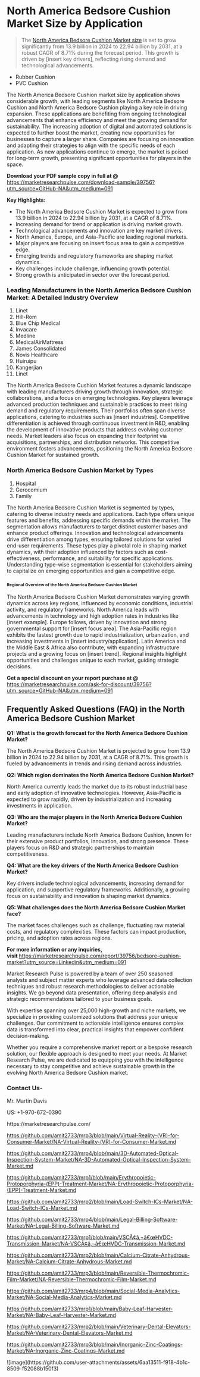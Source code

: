 <h1>North America Bedsore Cushion Market&nbsp;Size by Application</h1><blockquote><p>The <a href="https://marketresearchpulse.com/download-sample/39756?utm_source=GitHub-NA&amp;utm_medium=091">North America Bedsore Cushion Market size</a> is set to grow significantly from 13.9 billion in 2024 to 22.94 billion by 2031, at a robust CAGR of 8.71% during the forecast period. This growth is driven by [insert key drivers], reflecting rising demand and technological advancements.</p></blockquote><ul><li>Rubber Cushion<li> PVC Cushion</li></ul><p>The North America Bedsore Cushion market size by application shows considerable growth, with leading segments like North America Bedsore Cushion and North America Bedsore Cushion playing a key role in driving expansion. These applications are benefiting from ongoing technological advancements that enhance efficiency and meet the growing demand for sustainability. The increasing adoption of digital and automated solutions is expected to further boost the market, creating new opportunities for businesses to capture a larger share. Companies are focusing on innovation and adapting their strategies to align with the specific needs of each application. As new applications continue to emerge, the market is poised for long-term growth, presenting significant opportunities for players in the space.</p><p><strong>Download your PDF sample copy in full at @ </strong><a href="https://marketresearchpulse.com/download-sample/39756?utm_source=GitHub-NA&amp;utm_medium=091">https://marketresearchpulse.com/download-sample/39756?utm_source=GitHub-NA&amp;utm_medium=091</a></p><p><strong>Key Highlights: </strong></p><ul><li>The North America Bedsore Cushion Market is expected to grow from 13.9 billion in 2024 to 22.94 billion by 2031, at a CAGR of 8.71%.</li><li>Increasing demand for trend or application is driving market growth.</li><li>Technological advancements and innovation are key market drivers.</li><li>North America, Europe, and Asia-Pacific are leading regional markets.</li><li>Major players are focusing on insert focus area to gain a competitive edge.</li><li>Emerging trends and regulatory frameworks are shaping market dynamics.</li><li>Key challenges include challenge, influencing growth potential.</li><li>Strong growth is anticipated in sector over the forecast period.</li></ul><h3>Leading Manufacturers in the North America Bedsore Cushion Market: A Detailed Industry Overview</h3><ol><li>Linet</li><li>Hill-Rom</li><li>Blue Chip Medical</li><li>Invacare</li><li>Medline</li><li>MedicalAirMattress</li><li>James Consolidated</li><li>Novis Healthcare</li><li>Huiruipu</li><li>Kangerjian</li><li>Linet</li></ol><div class="flex max-w-full flex-col flex-grow"><div class="min-h-8 text-message flex w-full flex-col items-end gap-2 whitespace-normal break-words [.text-message+&amp;]:mt-5" dir="auto" data-message-author-role="assistant" data-message-id="fd8432e4-4910-450d-b182-61b7bfb0a01f" data-message-model-slug="gpt-4o"><div class="flex w-full flex-col gap-1 empty:hidden first:pt-[3px]"><div class="markdown prose w-full break-words dark:prose-invert light"><p>The North America Bedsore Cushion Market features a dynamic landscape with leading manufacturers driving growth through innovation, strategic collaborations, and a focus on emerging technologies. Key players leverage advanced production techniques and sustainable practices to meet rising demand and regulatory requirements. Their portfolios often span diverse applications, catering to industries such as [insert industries]. Competitive differentiation is achieved through continuous investment in R&amp;D, enabling the development of innovative products that address evolving customer needs. Market leaders also focus on expanding their footprint via acquisitions, partnerships, and distribution networks. This competitive environment fosters advancements, positioning the North America Bedsore Cushion Market for sustained growth.</p></div></div></div></div><h3>North America Bedsore Cushion Market by Types</h3><ol><li>Hospital<li> Gerocomium<li> Family</li></ol><div class="flex max-w-full flex-col flex-grow"><div class="min-h-8 text-message flex w-full flex-col items-end gap-2 whitespace-normal break-words [.text-message+&amp;]:mt-5" dir="auto" data-message-author-role="assistant" data-message-id="084470be-0bb7-4664-bddf-5156b4f41249" data-message-model-slug="gpt-4o-mini"><div class="flex w-full flex-col gap-1 empty:hidden first:pt-[3px]"><div class="markdown prose w-full break-words dark:prose-invert light"><p>The North America Bedsore Cushion Market is segmented by types, catering to diverse industry needs and applications. Each type offers unique features and benefits, addressing specific demands within the market. The segmentation allows manufacturers to target distinct customer bases and enhance product offerings. Innovation and technological advancements drive differentiation among types, ensuring tailored solutions for varied end-user requirements. These types play a pivotal role in shaping market dynamics, with their adoption influenced by factors such as cost-effectiveness, performance, and suitability for specific applications. Understanding type-wise segmentation is essential for stakeholders aiming to capitalize on emerging opportunities and gain a competitive edge.</p></div></div></div></div><h3><span style="font-size: 11px;">Regional Overview of the North America Bedsore Cushion Market</span></h3><div class="flex max-w-full flex-col flex-grow"><div class="min-h-8 text-message flex w-full flex-col items-end gap-2 whitespace-normal break-words [.text-message+&amp;]:mt-5" dir="auto" data-message-author-role="assistant" data-message-id="e9038762-ce64-4e30-91c9-9bd413514231" data-message-model-slug="gpt-4o-mini"><div class="flex w-full flex-col gap-1 empty:hidden first:pt-[3px]"><div class="markdown prose w-full break-words dark:prose-invert light"><p>The North America Bedsore Cushion Market demonstrates varying growth dynamics across key regions, influenced by economic conditions, industrial activity, and regulatory frameworks. North America leads with advancements in technology and high adoption rates in industries like [insert example]. Europe follows, driven by innovation and strong governmental support for [insert focus area]. The Asia-Pacific region exhibits the fastest growth due to rapid industrialization, urbanization, and increasing investments in [insert industry/application]. Latin America and the Middle East &amp; Africa also contribute, with expanding infrastructure projects and a growing focus on [insert trend]. Regional insights highlight opportunities and challenges unique to each market, guiding strategic decisions.</p></div></div></div></div><p><strong>Get a special discount on your report purchase at @ </strong><a href="https://marketresearchpulse.com/ask-for-discount/39756?utm_source=GitHub-NA&amp;utm_medium=091">https://marketresearchpulse.com/ask-for-discount/39756?utm_source=GitHub-NA&amp;utm_medium=091</a></p><h2>Frequently Asked Questions (FAQ) in the North America Bedsore Cushion Market</h2><p><strong>Q1: What is the growth forecast for the North America Bedsore Cushion Market?</strong></p><p>The North America Bedsore Cushion Market is projected to grow from 13.9 billion in 2024 to 22.94 billion by 2031, at a CAGR of 8.71%. This growth is fueled by advancements in trends and rising demand across industries.</p><p><strong>Q2: Which region dominates the North America Bedsore Cushion Market?</strong></p><p>North America currently leads the market due to its robust industrial base and early adoption of innovative technologies. However, Asia-Pacific is expected to grow rapidly, driven by industrialization and increasing investments in application.</p><p><strong>Q3: Who are the major players in the North America Bedsore Cushion Market?</strong></p><p>Leading manufacturers include North America Bedsore Cushion, known for their extensive product portfolios, innovation, and strong presence. These players focus on R&amp;D and strategic partnerships to maintain competitiveness.</p><p><strong>Q4: What are the key drivers of the North America Bedsore Cushion Market?</strong></p><p>Key drivers include technological advancements, increasing demand for application, and supportive regulatory frameworks. Additionally, a growing focus on sustainability and innovation is shaping market dynamics.</p><p><strong>Q5: What challenges does the North America Bedsore Cushion Market face?</strong></p><p>The market faces challenges such as challenge, fluctuating raw material costs, and regulatory complexities. These factors can impact production, pricing, and adoption rates across regions.</p><p><strong>For more information or any inquiries, visit&nbsp;</strong><a href="https://marketresearchpulse.com/report/39756/bedsore-cushion-market?utm_source=Linkedin&utm_medium=091">https://marketresearchpulse.com/report/39756/bedsore-cushion-market?utm_source=Linkedin&utm_medium=091</a></p><p>Market Research Pulse is powered by a team of over 250 seasoned analysts and subject matter experts who leverage advanced data collection techniques and robust research methodologies to deliver actionable insights. We go beyond data presentation, offering deep analysis and strategic recommendations tailored to your business goals.</p><p>With expertise spanning over 25,000 high-growth and niche markets, we specialize in providing customized solutions that address your unique challenges. Our commitment to actionable intelligence ensures complex data is transformed into clear, practical insights that empower confident decision-making.</p><p>Whether you require a comprehensive market report or a bespoke research solution, our flexible approach is designed to meet your needs. At Market Research Pulse, we are dedicated to equipping you with the intelligence necessary to stay competitive and achieve sustainable growth in the evolving North America Bedsore Cushion market.</p><h3><strong>Contact Us-</strong></h3><p>Mr. Martin Davis</p><p>US: +1-970-672-0390</p><p>https://marketresearchpulse.com/</p><p><a href="https://github.com/amit2733/mrp3/blob/main/Virtual-Reality-(VR)-for-Consumer-Market/NA-Virtual-Reality-(VR)-for-Consumer-Market.md">https://github.com/amit2733/mrp3/blob/main/Virtual-Reality-(VR)-for-Consumer-Market/NA-Virtual-Reality-(VR)-for-Consumer-Market.md</a></p><p><a href="https://github.com/amit2733/mrp4/blob/main/3D-Automated-Optical-Inspection-System-Market/NA-3D-Automated-Optical-Inspection-System-Market.md">https://github.com/amit2733/mrp4/blob/main/3D-Automated-Optical-Inspection-System-Market/NA-3D-Automated-Optical-Inspection-System-Market.md</a></p><p><a href="https://github.com/amit2733/mrp1/blob/main/Erythropoietic-Protoporphyria-(EPP)-Treatment-Market/NA-Erythropoietic-Protoporphyria-(EPP)-Treatment-Market.md">https://github.com/amit2733/mrp1/blob/main/Erythropoietic-Protoporphyria-(EPP)-Treatment-Market/NA-Erythropoietic-Protoporphyria-(EPP)-Treatment-Market.md</a></p><p><a href="https://github.com/amit2733/mrp2/blob/main/Load-Switch-ICs-Market/NA-Load-Switch-ICs-Market.md">https://github.com/amit2733/mrp2/blob/main/Load-Switch-ICs-Market/NA-Load-Switch-ICs-Market.md</a></p><p><a href="https://github.com/amit2733/mrp4/blob/main/Legal-Billing-Software-Market/NA-Legal-Billing-Software-Market.md">https://github.com/amit2733/mrp4/blob/main/Legal-Billing-Software-Market/NA-Legal-Billing-Software-Market.md</a></p><p><a href="https://github.com/amit2733/mrp1/blob/main/VSCÃ¢â‚¬â€œHVDC-Transmission-Market/NA-VSCÃ¢â‚¬â€œHVDC-Transmission-Market.md">https://github.com/amit2733/mrp1/blob/main/VSCÃ¢â‚¬â€œHVDC-Transmission-Market/NA-VSCÃ¢â‚¬â€œHVDC-Transmission-Market.md</a></p><p><a href="https://github.com/amit2733/mrp2/blob/main/Calcium-Citrate-Anhydrous-Market/NA-Calcium-Citrate-Anhydrous-Market.md">https://github.com/amit2733/mrp2/blob/main/Calcium-Citrate-Anhydrous-Market/NA-Calcium-Citrate-Anhydrous-Market.md</a></p><p><a href="https://github.com/amit2733/mrp3/blob/main/Reversible-Thermochromic-Film-Market/NA-Reversible-Thermochromic-Film-Market.md">https://github.com/amit2733/mrp3/blob/main/Reversible-Thermochromic-Film-Market/NA-Reversible-Thermochromic-Film-Market.md</a></p><p><a href="https://github.com/amit2733/mrp4/blob/main/Social-Media-Analytics-Market/NA-Social-Media-Analytics-Market.md">https://github.com/amit2733/mrp4/blob/main/Social-Media-Analytics-Market/NA-Social-Media-Analytics-Market.md</a></p><p><a href="https://github.com/amit2733/mrp1/blob/main/Baby-Leaf-Harvester-Market/NA-Baby-Leaf-Harvester-Market.md">https://github.com/amit2733/mrp1/blob/main/Baby-Leaf-Harvester-Market/NA-Baby-Leaf-Harvester-Market.md</a></p><p><a href="https://github.com/amit2733/mrp2/blob/main/Veterinary-Dental-Elevators-Market/NA-Veterinary-Dental-Elevators-Market.md">https://github.com/amit2733/mrp2/blob/main/Veterinary-Dental-Elevators-Market/NA-Veterinary-Dental-Elevators-Market.md</a></p><p><a href="https://github.com/amit2733/mrp3/blob/main/Inorganic-Zinc-Coatings-Market/NA-Inorganic-Zinc-Coatings-Market.md">https://github.com/amit2733/mrp3/blob/main/Inorganic-Zinc-Coatings-Market/NA-Inorganic-Zinc-Coatings-Market.md</a></p>
![image](https://github.com/user-attachments/assets/6aa13511-f918-4b1c-8509-f52088b150f3)

